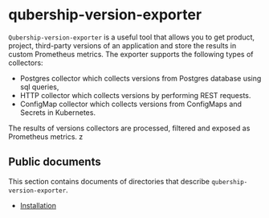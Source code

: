 # qubership-version-exporter

`Qubership-version-exporter` is a useful tool that allows you to get product, project, third-party versions of an application and
store the results in custom Prometheus metrics. The exporter supports the following types of collectors:

* Postgres collector which collects versions from Postgres database using sql queries,
* HTTP collector which collects versions by performing REST requests.
* ConfigMap collector which collects versions from ConfigMaps and Secrets in Kubernetes.

The results of versions collectors are processed, filtered and exposed as Prometheus metrics.
z
## Public documents

This section contains documents of directories that describe `qubership-version-exporter`.

* [Installation](documents/public/installation.md)
